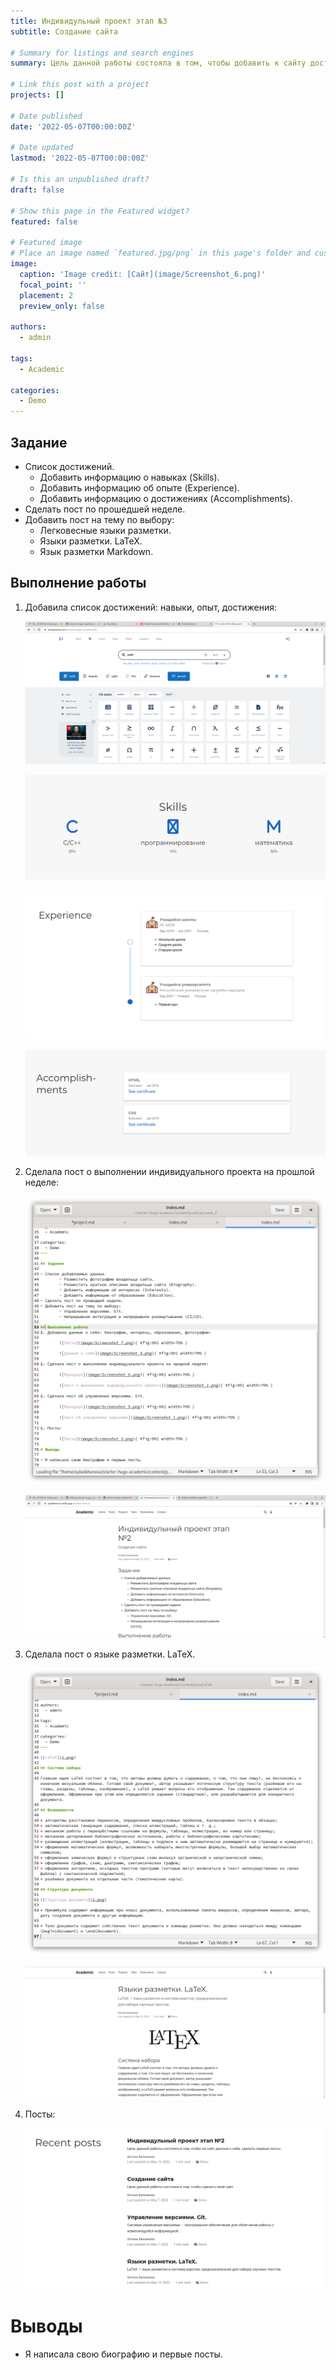 ```yaml
---
title: Индивидульный проект этап №3
subtitle: Создание сайта

# Summary for listings and search engines
summary: Цель данной работы состояла в том, чтобы добавить к сайту достижения, сделать посты.

# Link this post with a project
projects: []

# Date published
date: '2022-05-07T00:00:00Z'

# Date updated
lastmod: '2022-05-07T00:00:00Z'

# Is this an unpublished draft?
draft: false

# Show this page in the Featured widget?
featured: false

# Featured image
# Place an image named `featured.jpg/png` in this page's folder and customize its options here.
image:
  caption: 'Image credit: [Сайт](image/Screenshot_6.png)'
  focal_point: ''
  placement: 2
  preview_only: false

authors:
  - admin

tags:
  - Academic

categories:
  - Demo
---
```


## Задание

- Список достижений.
	- Добавить информацию о навыках (Skills).
	- Добавить информацию об опыте (Experience).
	- Добавить информацию о достижениях (Accomplishments).
- Сделать пост по прошедшей неделе.
- Добавить пост на тему по выбору:
	- Легковесные языки разметки.
	- Языки разметки. LaTeX.
	- Язык разметки Markdown.


## Выполнение работы
1. Добавила список достижений: навыки, опыт, достижения:

	![Иконки](image/Screenshot_1.png)

	![Навыки](image/Screenshot_6.png)
	
	![Опыт](image/Screenshot_7.png)

	![Достижения](image/Screenshot_8.png)
	
1. Сделала пост о выполнении индивидуального проекта на прошлой неделе:
	
	![Маркдаун](image/Screenshot_3.png)
		
	![Пост о выполнении индивидуального проекта](image/Screenshot_5.png)
		
1. Сделала пост о языке разметки. LaTeX.
	
	![Маркдаун](image/Screenshot_2.png)
		
	![Пост о языке разметки. LaTeX.](image/Screenshot_4.png)
		
1. Посты:
	
	![Посты](image/Screenshot_9.png)
	
# Выводы

- Я написала свою биографию и первые посты.


